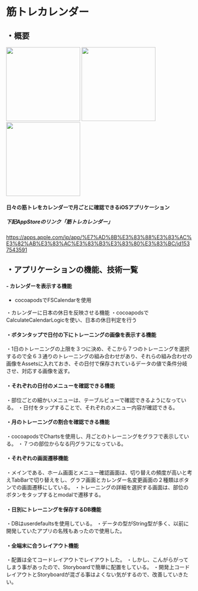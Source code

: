 # 筋トレカレンダー
## ・概要

<div align="left">
<img src="https://user-images.githubusercontent.com/71870271/97676685-56685880-1ad4-11eb-8df7-514adf87cda1.png" width="200px">  
  
<img src="https://user-images.githubusercontent.com/71870271/97676750-6ed87300-1ad4-11eb-951f-a67059493202.png" width="200px">  

<img src="https://user-images.githubusercontent.com/71870271/97680098-80704980-1ad9-11eb-84f4-a3d658e1a756.png" width="200px">  
</div>

#### 日々の筋トレをカレンダーで月ごとに確認できるiOSアプリケーション
##### 下記AppStoreのリンク「筋トレカレンダー」
https://apps.apple.com/jp/app/%E7%AD%8B%E3%83%88%E3%83%AC%E3%82%AB%E3%83%AC%E3%83%B3%E3%83%80%E3%83%BC/id1537543591
## ・アプリケーションの機能、技術一覧

#### - カレンダーを表示する機能
  - cocoapodsでFSCalendarを使用

・カレンダーに日本の休日を反映させる機能
  ・cocoapodsでCalculateCalendarLogicを使い、日本の休日判定を行う

#### ・ボタンタップで日付の下にトレーニングの画像を表示する機能
・1日のトレーニングの上限を３つに決め、そこから７つのトレーニングを選択するので全６３通りのトレーニングの組み合わせがあり、それらの組み合わせの画像をAssetsに入れておき、その日付で保存されているデータの値で条件分岐させ、対応する画像を返す。

#### ・それぞれの日付のメニューを確認できる機能
・部位ごとの細かいメニューは、テーブルビューで確認できるようになっている。
・日付をタップすることで、それぞれのメニュー内容が確認できる。

#### ・月のトレーニングの割合を確認できる機能
・cocoapodsでChartsを使用し、月ごとのトレーニングをグラフで表示している。
・７つの部位からなる円グラフになっている。

#### ・それぞれの画面遷移機能
・メインである、ホーム画面とメニュー確認画面は、切り替えの頻度が高いと考えTabBarで切り替えをし、グラフ画面とカレンダー名変更画面の２種類はボタンでの画面遷移にしている。
・トレーニングの詳細を選択する画面は、部位のボタンをタップするとmodalで遷移する。

#### ・日別にトレーニングを保存するDB機能
・DBはuserdefaultsを使用している。
・データの型がString型が多く、以前に開発していたアプリの名残もあったので使用した。


#### ・全端末に合うレイアウト機能
・配置は全てコードレイアウトでレイアウトした。
・しかし、こんがらがってしまう事があったので、Storyboardで簡単に配置をしている。
・開発上コードレイアウトとStoryboardが混ざる事はよくない気がするので、改善していきたい。




